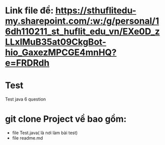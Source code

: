 # Link file đề: https://sthuflitedu-my.sharepoint.com/:w:/g/personal/16dh110211_st_huflit_edu_vn/EXe0D_zLLxlMuB35at09CkgBot-hio_GaxezMPCGE4mnHQ?e=FRDRdh

# Test
Test java 6 question
# git clone Project về bao gồm: 
+ file Test.java( là nơi làm bài test)
+ file readme.md
